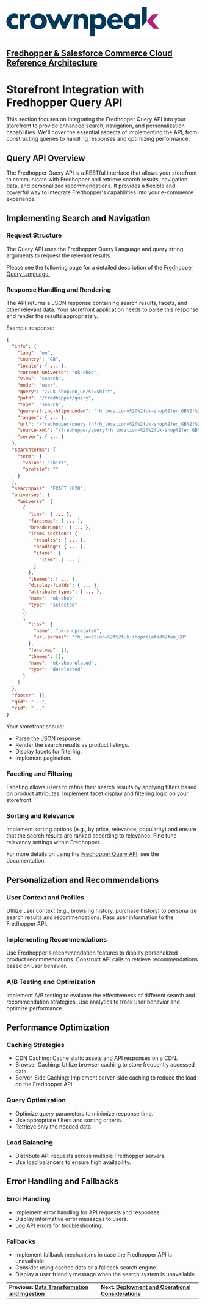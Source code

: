 <a href="http://www.crownpeak.com" target="_blank">![Crownpeak Logo](../../../images/logo/crownpeak-logo.png "Crownpeak Logo")</a>

## [Fredhopper & Salesforce Commerce Cloud Reference Architecture](../README.md)

# Storefront Integration with Fredhopper Query API
This section focuses on integrating the Fredhopper Query API into your storefront to provide enhanced search, navigation, and personalization capabilities. We'll cover the essential aspects of implementing the API, from constructing queries to handling responses and optimizing performance.

## Query API Overview

The Fredhopper Query API is a RESTful interface that allows your storefront to communicate with Fredhopper and retrieve search results, navigation data, and personalized recommendations. It provides a flexible and powerful way to integrate Fredhopper's capabilities into your e-commerce experience.

## Implementing Search and Navigation

### Request Structure

The Query API uses the Fredhopper Query Language and query string arguments to request the relevant results. 

Please see the following page for a detailed description of the [Fredhopper Query Language.](https://crownpeak.gitbook.io/product-discovery/fredhopper-integration-guide/fredhopper-integration-guide-1/front-end-integration/fredhopper-query-language)

### Response Handling and Rendering
The API returns a JSON response containing search results, facets, and other relevant data. Your storefront application needs to parse this response and render the results appropriately.

Example response:
```json
{
  "info": {
    "lang": "en",
    "country": "GB",
    "locale": { ... },
    "current-universe": "uk-shop",
    "view": "search",
    "mode": "user",
    "query": "//uk-shop/en_GB/$s=shirt",
    "path": "/fredhopper/query",
    "type": "search",
    "query-string-httpencoded": "fh_location=%2f%2fuk-shop%2fen_GB%2f%24s%3dshirt",
    "ranges": { ... },
    "url": "/fredhopper/query.fh?fh_location=%2f%2fuk-shop%2fen_GB%2f%24s%3dshirt",
    "source-xml": "/fredhopper/query?fh_location=%2f%2fuk-shop%2fen_GB%2f%24s%3dshirt",
    "server": { ... }
  },
  "searchterms": {
    "term": {
      "value": "shirt",
      "profile": ""
    }
  },
  "searchpass": "EXACT 2020",
  "universes": {
    "universe": [
      {
        "link": { ... },
        "facetmap": [ ... ],
        "breadcrumbs": { ... },
        "items-section": {
          "results": { ... },
          "heading": { ... },
          "items": {
            "item": [ ... ]
          }
        },
        "themes": [ ... ],
        "display-fields": { ... },
        "attribute-types": { ... },
        "name": "uk-shop",
        "type": "selected"
      },
      {
        "link": {
          "name": "uk-shoprelated",
          "url-params": "fh_location=%2f%2fuk-shoprelated%2fen_GB"
        },
        "facetmap": [],
        "themes": [],
        "name": "uk-shoprelated",
        "type": "deselected"
      }
    ]
  },
  "footer": {},
  "qid": "...",
  "rid": "..."
}
```
Your storefront should:
* Parse the JSON response.
* Render the search results as product listings.
* Display facets for filtering.
* Implement pagination.

### Faceting and Filtering
Faceting allows users to refine their search results by applying filters based on product attributes. Implement facet display and filtering logic on your storefront.

### Sorting and Relevance
Implement sorting options (e.g., by price, relevance, popularity) and ensure that the search results are ranked according to relevance. Fine tune relevancy settings within Fredhopper.

For more details on using the [Fredhopper Query API](https://crownpeak.gitbook.io/product-discovery/fredhopper-integration-guide/fredhopper-integration-guide-1/front-end-integration), see the documentation.

## Personalization and Recommendations

### User Context and Profiles
Utilize user context (e.g., browsing history, purchase history) to personalize search results and recommendations. Pass user information to the Fredhopper API.

### Implementing Recommendations
Use Fredhopper's recommendation features to display personalized product recommendations. Construct API calls to retrieve recommendations based on user behavior.

### A/B Testing and Optimization
Implement A/B testing to evaluate the effectiveness of different search and recommendation strategies. Use analytics to track user behavior and optimize performance.

## Performance Optimization

### Caching Strategies
* CDN Caching: Cache static assets and API responses on a CDN.
* Browser Caching: Utilize browser caching to store frequently accessed data.
* Server-Side Caching: Implement server-side caching to reduce the load on the Fredhopper API.

### Query Optimization
* Optimize query parameters to minimize response time.
* Use appropriate filters and sorting criteria.
* Retrieve only the needed data.

### Load Balancing
* Distribute API requests across multiple Fredhopper servers.
* Use load balancers to ensure high availability.

## Error Handling and Fallbacks

### Error Handling
* Implement error handling for API requests and responses.
* Display informative error messages to users.
* Log API errors for troubleshooting.

### Fallbacks
* Implement fallback mechanisms in case the Fredhopper API is unavailable.
* Consider using cached data or a fallback search engine.
* Display a user friendly message when the search system is unavailable.


|                                                                                                   |                                                                                                               |
|---------------------------------------------------------------------------------------------------|---------------------------------------------------------------------------------------------------------------|
| **Previous: [Data Transformation and Ingestion](../data-transformation-and-ingestion/README.md)** | **Next: [Deployment and Operational Considerations](../deployment-and-operational-considerations/README.md)** |